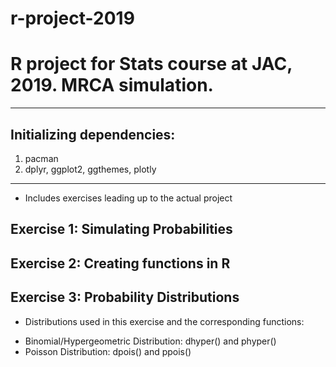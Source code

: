 # r-project-2019
# R project for Stats course at JAC, 2019. MRCA simulation.
--------------------------------------------------------
## Initializing dependencies:
1. pacman
2. dplyr, ggplot2, ggthemes, plotly
--------------------------------------------------------
* Includes exercises leading up to the actual project

## Exercise 1: Simulating Probabilities

## Exercise 2: Creating functions in R


## Exercise 3: Probability Distributions
* Distributions used in this exercise and the corresponding functions:
- Binomial/Hypergeometric Distribution: dhyper() and phyper()
- Poisson Distribution: dpois() and ppois()
